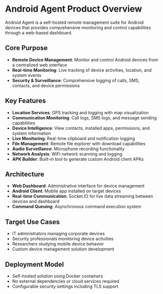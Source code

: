# Android Agent Product Overview

Android Agent is a self-hosted remote management suite for Android devices that provides comprehensive monitoring and control capabilities through a web-based dashboard.

## Core Purpose
- **Remote Device Management**: Monitor and control Android devices from a centralized web interface
- **Real-time Monitoring**: Live tracking of device activities, location, and system events
- **Security & Surveillance**: Comprehensive logging of calls, SMS, contacts, and device permissions

## Key Features
- **Location Services**: GPS tracking and logging with map visualization
- **Communication Monitoring**: Call logs, SMS logs, and message sending capabilities
- **Device Intelligence**: View contacts, installed apps, permissions, and system information
- **Live Monitoring**: Real-time clipboard and notification logging
- **File Management**: Remote file explorer with download capabilities
- **Audio Surveillance**: Microphone recording functionality
- **Network Analysis**: WiFi network scanning and logging
- **APK Builder**: Built-in tool to generate custom Android client APKs

## Architecture
- **Web Dashboard**: Administrative interface for device management
- **Android Client**: Mobile app installed on target devices
- **Real-time Communication**: Socket.IO for live data streaming between devices and dashboard
- **Command Queuing**: Asynchronous command execution system

## Target Use Cases
- IT administrators managing corporate devices
- Security professionals monitoring device activities
- Researchers studying mobile device behavior
- Custom device management solution development

## Deployment Model
- Self-hosted solution using Docker containers
- No external dependencies or cloud services required
- Configurable security settings including TLS support